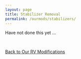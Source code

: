 ```yaml
---
layout: page
title: Stabilizer Removal
permalink: /ourmods/stabilizers/
---
```

Have not done this yet ...

<br>

[Back to Our RV Modifications](/ourmods/)

